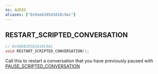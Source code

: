 ```yaml
---
ns: AUDIO
aliases: ["0x9aeb285d1818c9ac"]
---
```

## RESTART_SCRIPTED_CONVERSATION

```c
// 0x9AEB285D1818C9AC
void RESTART_SCRIPTED_CONVERSATION();
```

Call this to restart a conversation that you have previously paused with [PAUSE_SCRIPTED_CONVERSATION](#_0x8530AD776CD72B12)


